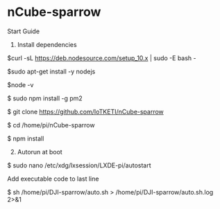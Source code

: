 # nCube-sparrow
Start Guide

1. Install dependencies

$curl -sL https://deb.nodesource.com/setup_10.x | sudo -E bash -

$sudo apt-get install -y nodejs

$node -v

$ sudo npm install -g pm2

$ git clone https://github.com/IoTKETI/nCube-sparrow

$ cd /home/pi/nCube-sparrow  

$ npm install

2. Autorun at boot

$ sudo nano /etc/xdg/lxsession/LXDE-pi/autostart

Add executable code to last line

$ sh /home/pi/DJI-sparrow/auto.sh > /home/pi/DJI-sparrow/auto.sh.log 2>&1
